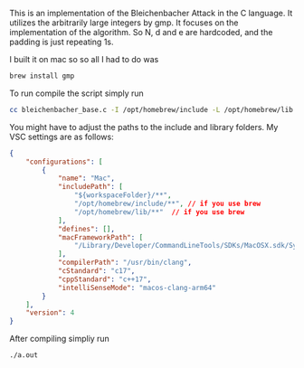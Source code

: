 This is an implementation of the Bleichenbacher Attack in the C language. It utilizes the arbitrarily large integers by gmp. It focuses on the implementation of the algorithm. So N, d and e are hardcoded, and the padding is just repeating 1s.

I built it on mac so so all I had to do was 
```bash
brew install gmp
```

To run compile the script simply run
```bash
cc bleichenbacher_base.c -I /opt/homebrew/include -L /opt/homebrew/lib -lgmp
```
You might have to adjust the paths to the include and library folders.
My VSC settings are as follows:
```json
{
    "configurations": [
        {
            "name": "Mac",
            "includePath": [
                "${workspaceFolder}/**",
                "/opt/homebrew/include/**", // if you use brew
                "/opt/homebrew/lib/**"  // if you use brew
            ],
            "defines": [],
            "macFrameworkPath": [
                "/Library/Developer/CommandLineTools/SDKs/MacOSX.sdk/System/Library/Frameworks"
            ],
            "compilerPath": "/usr/bin/clang",
            "cStandard": "c17",
            "cppStandard": "c++17",
            "intelliSenseMode": "macos-clang-arm64"
        }
    ],
    "version": 4
}
```

After compiling simpliy run
```bash
./a.out
```